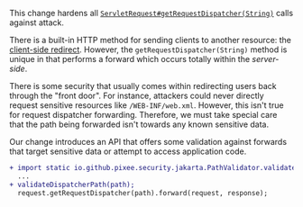 This change hardens all [`ServletRequest#getRequestDispatcher(String)`](https://docs.oracle.com/javaee/7/api/javax/servlet/ServletRequest.html#getRequestDispatcher-java.lang.String-) calls against attack.

There is a built-in HTTP method for sending clients to another resource: the [client-side redirect](https://developer.mozilla.org/en-US/docs/Web/HTTP/Redirections). However, the `getRequestDispatcher(String)` method is unique in that performs a forward which occurs totally within the _server-side_.

There is some security that usually comes within redirecting users back through the "front door". For instance, attackers could never directly request sensitive resources like `/WEB-INF/web.xml`. However, this isn't true for request dispatcher forwarding. Therefore, we must take special care that the path being forwarded isn't towards any known sensitive data.

Our change introduces an API that offers some validation against forwards that target sensitive data or attempt to access application code.

```diff
+ import static io.github.pixee.security.jakarta.PathValidator.validateDispatcherPath;
  ...
+ validateDispatcherPath(path);
  request.getRequestDispatcher(path).forward(request, response);
```
